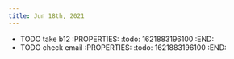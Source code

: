 ```yaml
---
title: Jun 18th, 2021
---
```


- TODO take b12
:PROPERTIES:
:todo: 1621883196100
:END:
- TODO check email
:PROPERTIES:
:todo: 1621883196100
:END:
